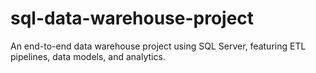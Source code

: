 # sql-data-warehouse-project
An end-to-end data warehouse project using SQL Server, featuring ETL pipelines, data models, and analytics.
